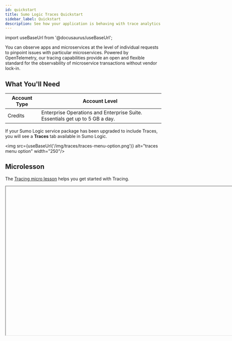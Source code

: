 ```yaml
---
id: quickstart
title: Sumo Logic Traces Quickstart
sidebar_label: Quickstart
description: See how your application is behaving with trace analytics.
---
```


import useBaseUrl from '@docusaurus/useBaseUrl';

You can observe apps and microservices at the level of individual requests to pinpoint issues with particular microservices. Powered by OpenTelemetry, our tracing capabilities provide an open and flexible standard for the observability of microservice transactions without vendor lock-in.

## What You'll Need

| Account Type | Account Level |
|--|--|
| Credits | Enterprise Operations and Enterprise Suite. Essentials get up to 5 GB a day. |

If your Sumo Logic service package has been upgraded to include Traces, you will see a **Traces** tab available in Sumo Logic.

<img src={useBaseUrl('/img/traces/traces-menu-option.png')} alt="traces menu option" width="250"/>

## Microlesson

The [Tracing micro lesson](https://www.youtube.com/watch?v=BTqufvTJ4vE&list=PLuHsjJUxgM1fRFUzFZuQcZ2GCW-jtiOxa&index=33&t=37s) helps you get started with Tracing.

<Iframe url="https://www.youtube.com/embed/BTqufvTJ4vE"
        width="854px"
        height="480px"
        id="myId"
        className="video-container"
        display="initial"
        position="relative"
        allow="accelerometer; autoplay=1; clipboard-write; encrypted-media; gyroscope; picture-in-picture"
        allowfullscreen
        />

import Iframe from 'react-iframe';

Trace data is visualized through filtered trace lists and icicle charts allowing you to find and troubleshoot faulty transactions easily. See how easy it is to [view and investigate traces](working-with-tracing-data/view-and-investigate-traces.md).

Traces are collected with [SumoLogic Kubernetes Collection](https://github.com/open-telemetry/opentelemetry-collector) through an [HTTP Traces Source](get-started-transaction-tracing/http-traces-source.md). HTTP Trace Sources are set up automatically with Sumo Logic Kubernetes Collection version 1.1.0+. 

## Next Steps

See [Getting Started with Transaction Tracing](/docs/apm/traces/get-started-transaction-tracing) for details on how to set up your collection environment.
